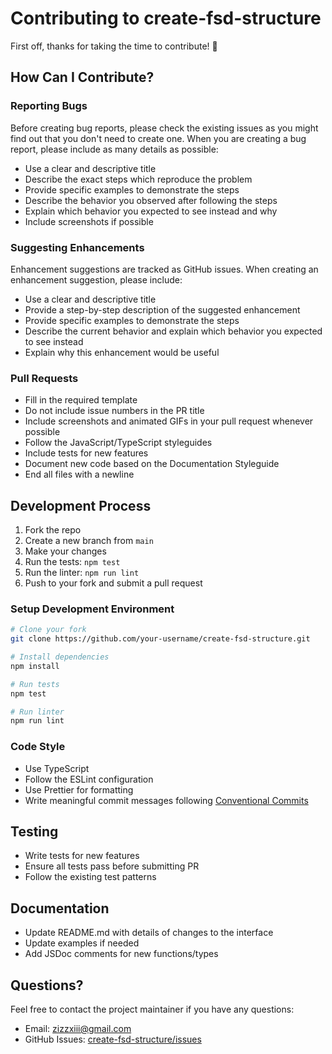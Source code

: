 # Contributing to create-fsd-structure

First off, thanks for taking the time to contribute! 🎉

## How Can I Contribute?

### Reporting Bugs

Before creating bug reports, please check the existing issues as you might find out that you don't need to create one. When you are creating a bug report, please include as many details as possible:

* Use a clear and descriptive title
* Describe the exact steps which reproduce the problem
* Provide specific examples to demonstrate the steps
* Describe the behavior you observed after following the steps
* Explain which behavior you expected to see instead and why
* Include screenshots if possible

### Suggesting Enhancements

Enhancement suggestions are tracked as GitHub issues. When creating an enhancement suggestion, please include:

* Use a clear and descriptive title
* Provide a step-by-step description of the suggested enhancement
* Provide specific examples to demonstrate the steps
* Describe the current behavior and explain which behavior you expected to see instead
* Explain why this enhancement would be useful

### Pull Requests

* Fill in the required template
* Do not include issue numbers in the PR title
* Include screenshots and animated GIFs in your pull request whenever possible
* Follow the JavaScript/TypeScript styleguides
* Include tests for new features
* Document new code based on the Documentation Styleguide
* End all files with a newline

## Development Process

1. Fork the repo
2. Create a new branch from `main`
3. Make your changes
4. Run the tests: `npm test`
5. Run the linter: `npm run lint`
6. Push to your fork and submit a pull request

### Setup Development Environment

```bash
# Clone your fork
git clone https://github.com/your-username/create-fsd-structure.git

# Install dependencies
npm install

# Run tests
npm test

# Run linter
npm run lint
```

### Code Style

* Use TypeScript
* Follow the ESLint configuration
* Use Prettier for formatting
* Write meaningful commit messages following [Conventional Commits](https://www.conventionalcommits.org/)

## Testing

* Write tests for new features
* Ensure all tests pass before submitting PR
* Follow the existing test patterns

## Documentation

* Update README.md with details of changes to the interface
* Update examples if needed
* Add JSDoc comments for new functions/types

## Questions?

Feel free to contact the project maintainer if you have any questions:

* Email: <zizzxiii@gmail.com>
* GitHub Issues: [create-fsd-structure/issues](https://github.com/ZizzX/create-fsd/issues)
